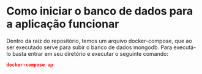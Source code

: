 # Como iniciar o banco de dados para a aplicação funcionar

Dentro da raiz do repositório, temos um arquivo docker-compose, que ao ser executado serve para subir o banco de dados mongodb. Para executá-lo basta entrar em seu diretório e executar o seguinte comando: 

```json
docker-compose up
```